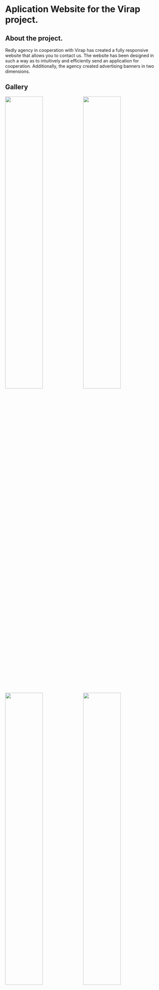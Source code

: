 # Aplication Website for the Virap project.
## About the project.
Redly agency in cooperation with Virap has created a fully responsive website that allows you to contact us. The website has been designed in such a way as to intuitively and efficiently send an application for cooperation. Additionally, the agency created advertising banners in two dimensions.
## Gallery
<p float="left">
  <img src="https://i.imgur.com/S3eHtQR.png" width="49%" />
  <img src="https://i.imgur.com/Fg5r8la.png" width="49%" /> 
  <img src="https://i.imgur.com/exlRMGq.png" width="49%" />
  <img src="https://i.imgur.com/ckoawwm.png" width="49%" />
</p>

## Platform
### Browser

## Category
### Website

## Designer
### Redly Team

## Tools Used
### Adobe Photoshop / Adobe Illustrator / Adobe XD / Adobe After Effects
